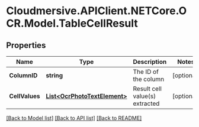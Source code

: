 # Cloudmersive.APIClient.NETCore.OCR.Model.TableCellResult
## Properties

Name | Type | Description | Notes
------------ | ------------- | ------------- | -------------
**ColumnID** | **string** | The ID of the column | [optional] 
**CellValues** | [**List&lt;OcrPhotoTextElement&gt;**](OcrPhotoTextElement.md) | Result cell value(s) extracted | [optional] 

[[Back to Model list]](../README.md#documentation-for-models) [[Back to API list]](../README.md#documentation-for-api-endpoints) [[Back to README]](../README.md)

